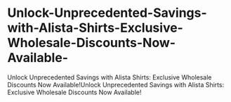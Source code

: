 # Unlock-Unprecedented-Savings-with-Alista-Shirts-Exclusive-Wholesale-Discounts-Now-Available-
Unlock Unprecedented Savings with Alista Shirts: Exclusive Wholesale Discounts Now Available!Unlock Unprecedented Savings with Alista Shirts: Exclusive Wholesale Discounts Now Available!
